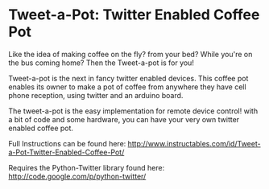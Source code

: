 Tweet-a-Pot: Twitter Enabled Coffee Pot
=========
Like the idea of making coffee on the fly? from your bed? While you're on the bus coming home? Then the Tweet-a-pot is for you!

Tweet-a-pot is the next in fancy twitter enabled devices. This coffee pot enables its owner to make a pot of coffee from anywhere they have cell phone reception, using twitter and an arduino board.

The tweet-a-pot is the easy implementation for remote device control! with a bit of code and some hardware, you can have your very own twitter enabled coffee pot.

Full Instructions can be found here: http://www.instructables.com/id/Tweet-a-Pot-Twitter-Enabled-Coffee-Pot/

Requires the Python-Twitter library found here: http://code.google.com/p/python-twitter/
